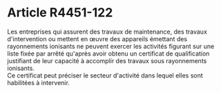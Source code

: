 # Article R4451-122

  
Les entreprises qui assurent des travaux de maintenance, des travaux d'intervention ou mettent en œuvre des appareils émettant des rayonnements ionisants ne peuvent exercer les activités figurant sur une liste fixée par arrêté qu'après avoir obtenu un certificat de qualification justifiant de leur capacité à accomplir des travaux sous rayonnements ionisants.   
Ce certificat peut préciser le secteur d'activité dans lequel elles sont habilitées à intervenir.